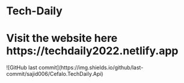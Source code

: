 # Tech-Daily
<h1> Visit the website here https://techdaily2022.netlify.app </h1>
![GitHub last commit](https://img.shields.io/github/last-commit/sajid006/Cefalo.TechDaily.Api)


